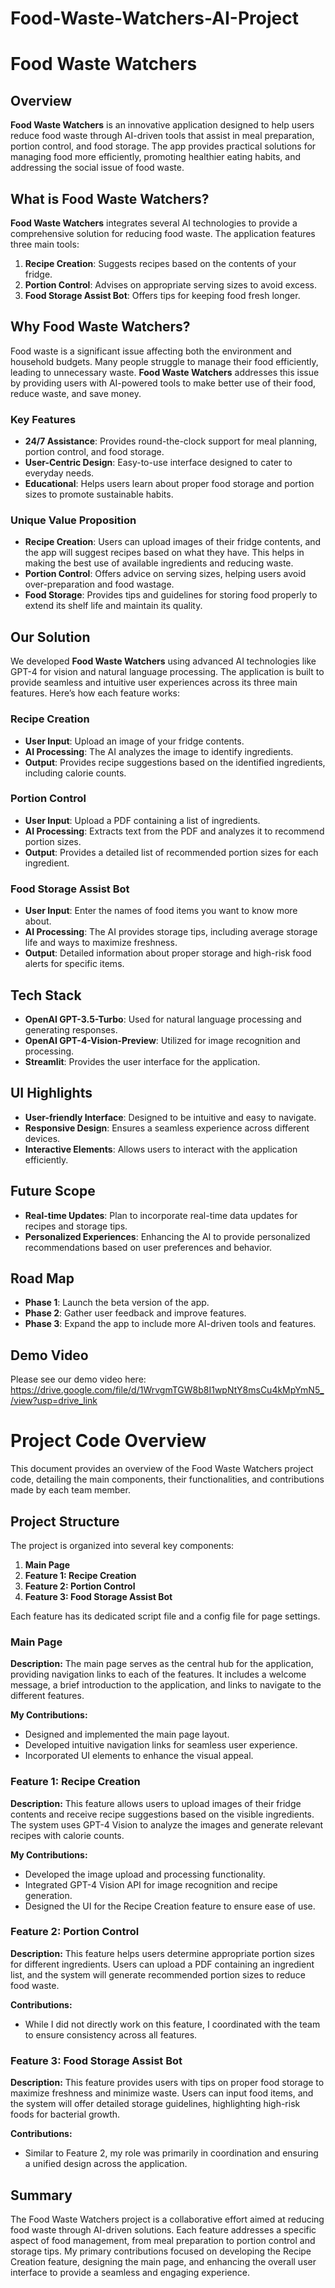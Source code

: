 # Food-Waste-Watchers-AI-Project

# Food Waste Watchers

## Overview

**Food Waste Watchers** is an innovative application designed to help users reduce food waste through AI-driven tools that assist in meal preparation, portion control, and food storage. The app provides practical solutions for managing food more efficiently, promoting healthier eating habits, and addressing the social issue of food waste.

## What is Food Waste Watchers?

**Food Waste Watchers** integrates several AI technologies to provide a comprehensive solution for reducing food waste. The application features three main tools:

1. **Recipe Creation**: Suggests recipes based on the contents of your fridge.
2. **Portion Control**: Advises on appropriate serving sizes to avoid excess.
3. **Food Storage Assist Bot**: Offers tips for keeping food fresh longer.

## Why Food Waste Watchers?

Food waste is a significant issue affecting both the environment and household budgets. Many people struggle to manage their food efficiently, leading to unnecessary waste. **Food Waste Watchers** addresses this issue by providing users with AI-powered tools to make better use of their food, reduce waste, and save money.

### Key Features

- **24/7 Assistance**: Provides round-the-clock support for meal planning, portion control, and food storage.
- **User-Centric Design**: Easy-to-use interface designed to cater to everyday needs.
- **Educational**: Helps users learn about proper food storage and portion sizes to promote sustainable habits.

### Unique Value Proposition

- **Recipe Creation**: Users can upload images of their fridge contents, and the app will suggest recipes based on what they have. This helps in making the best use of available ingredients and reducing waste.
- **Portion Control**: Offers advice on serving sizes, helping users avoid over-preparation and food wastage.
- **Food Storage**: Provides tips and guidelines for storing food properly to extend its shelf life and maintain its quality.

## Our Solution

We developed **Food Waste Watchers** using advanced AI technologies like GPT-4 for vision and natural language processing. The application is built to provide seamless and intuitive user experiences across its three main features. Here’s how each feature works:

### Recipe Creation

- **User Input**: Upload an image of your fridge contents.
- **AI Processing**: The AI analyzes the image to identify ingredients.
- **Output**: Provides recipe suggestions based on the identified ingredients, including calorie counts.

### Portion Control

- **User Input**: Upload a PDF containing a list of ingredients.
- **AI Processing**: Extracts text from the PDF and analyzes it to recommend portion sizes.
- **Output**: Provides a detailed list of recommended portion sizes for each ingredient.

### Food Storage Assist Bot

- **User Input**: Enter the names of food items you want to know more about.
- **AI Processing**: The AI provides storage tips, including average storage life and ways to maximize freshness.
- **Output**: Detailed information about proper storage and high-risk food alerts for specific items.

## Tech Stack

- **OpenAI GPT-3.5-Turbo**: Used for natural language processing and generating responses.
- **OpenAI GPT-4-Vision-Preview**: Utilized for image recognition and processing.
- **Streamlit**: Provides the user interface for the application.

## UI Highlights

- **User-friendly Interface**: Designed to be intuitive and easy to navigate.
- **Responsive Design**: Ensures a seamless experience across different devices.
- **Interactive Elements**: Allows users to interact with the application efficiently.

## Future Scope

- **Real-time Updates**: Plan to incorporate real-time data updates for recipes and storage tips.
- **Personalized Experiences**: Enhancing the AI to provide personalized recommendations based on user preferences and behavior.

## Road Map

- **Phase 1**: Launch the beta version of the app.
- **Phase 2**: Gather user feedback and improve features.
- **Phase 3**: Expand the app to include more AI-driven tools and features.

## Demo Video

Please see our demo video here:
https://drive.google.com/file/d/1WrvgmTGW8b8I1wpNtY8msCu4kMpYmN5_/view?usp=drive_link

# Project Code Overview

This document provides an overview of the Food Waste Watchers project code, detailing the main components, their functionalities, and contributions made by each team member.

## Project Structure

The project is organized into several key components:
1. **Main Page**
2. **Feature 1: Recipe Creation**
3. **Feature 2: Portion Control**
4. **Feature 3: Food Storage Assist Bot**

Each feature has its dedicated script file and a config file for page settings.

### Main Page

**Description:** The main page serves as the central hub for the application, providing navigation links to each of the features. It includes a welcome message, a brief introduction to the application, and links to navigate to the different features.

**My Contributions:**
- Designed and implemented the main page layout.
- Developed intuitive navigation links for seamless user experience.
- Incorporated UI elements to enhance the visual appeal.

### Feature 1: Recipe Creation

**Description:** This feature allows users to upload images of their fridge contents and receive recipe suggestions based on the visible ingredients. The system uses GPT-4 Vision to analyze the images and generate relevant recipes with calorie counts.

**My Contributions:**
- Developed the image upload and processing functionality.
- Integrated GPT-4 Vision API for image recognition and recipe generation.
- Designed the UI for the Recipe Creation feature to ensure ease of use.

### Feature 2: Portion Control

**Description:** This feature helps users determine appropriate portion sizes for different ingredients. Users can upload a PDF containing an ingredient list, and the system will generate recommended portion sizes to reduce food waste.

**Contributions:**
- While I did not directly work on this feature, I coordinated with the team to ensure consistency across all features.

### Feature 3: Food Storage Assist Bot

**Description:** This feature provides users with tips on proper food storage to maximize freshness and minimize waste. Users can input food items, and the system will offer detailed storage guidelines, highlighting high-risk foods for bacterial growth.

**Contributions:**
- Similar to Feature 2, my role was primarily in coordination and ensuring a unified design across the application.

## Summary

The Food Waste Watchers project is a collaborative effort aimed at reducing food waste through AI-driven solutions. Each feature addresses a specific aspect of food management, from meal preparation to portion control and storage tips. My primary contributions focused on developing the Recipe Creation feature, designing the main page, and enhancing the overall user interface to provide a seamless and engaging experience.
